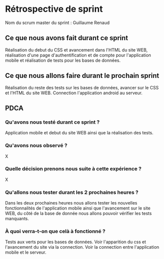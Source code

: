 # Rétrospective de sprint

Nom du scrum master du sprint : Guillaume Renaud

## Ce que nous avons fait durant ce sprint
Réalisation du debut du CSS et avancement dans l'HTML du site WEB, réalisation d'une page d'authentification et de compte pour l'application mobile et réalisation de tests pour les bases de données. 
## Ce que nous allons faire durant le prochain sprint
Réalisation du reste des tests sur les bases de données, avancer sur le CSS et l'HTML du site WEB. Connection l'application android au serveur. 
## PDCA 
### Qu'avons nous testé durant ce sprint ? 
Application mobile et debut du site WEB ainsi que la réalisation des tests. 
### Qu'avons nous observé ? 
X
### Quelle décision prenons nous suite à cette expérience ? 
X
### Qu'allons nous tester durant les 2 prochaines heures ? 
Dans les deux prochaines heures nous allons tester les nouvelles fonctionnalités de l'application mobile ainsi que l'avancement sur le site WEB, du côté de la base de donnée nous allons pouvoir vérifier les tests manquants. 
### À quoi verra-t-on que celà à fonctionné ?
Tests aux verts pour les bases de données. 
Voir l'apparition du css et l'avancement du site via la connection. 
Voir la connection entre l'application mobile et le serveur. 